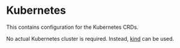# Kubernetes

This contains configuration for the Kubernetes CRDs.

No actual Kubernetes cluster is required. Instead, [kind](https://github.com/kubernetes-sigs/kind) can be used.
